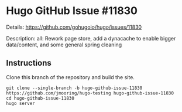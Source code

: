 # Hugo GitHub Issue #11830

Details: <https://github.com/gohugoio/hugo/issues/11830>

Description: all: Rework page store, add a dynacache to enable bigger data/content, and some general spring cleaning

## Instructions

Clone this branch of the repository and build the site.

```text
git clone --single-branch -b hugo-github-issue-11830 https://github.com/jmooring/hugo-testing hugo-github-issue-11830
cd hugo-github-issue-11830
hugo server
```
